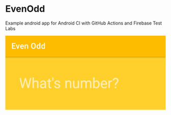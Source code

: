 # EvenOdd
Example android app for Android CI with GitHub Actions and Firebase Test Labs

![sample](./public/image_01.gif)
